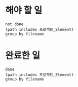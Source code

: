# 해야 할 일
```tasks
not done
(path includes 프로젝트_Element)
group by filename
```
# 완료한 일
```tasks
done
(path includes 프로젝트_Element)
group by filename
```